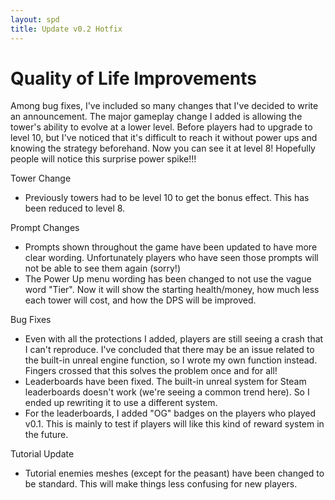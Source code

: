 ```yaml
---
layout: spd
title: Update v0.2 Hotfix
---
```


# Quality of Life Improvements

Among bug fixes, I've included so many changes that I've decided to write an announcement. The major gameplay change I added is allowing the tower's ability to evolve at a lower level. Before players had to upgrade to level 10, but I've noticed that it's difficult to reach it without power ups and knowing the strategy beforehand. Now you can see it at level 8! Hopefully people will notice this surprise power spike!!!

Tower Change
* Previously towers had to be level 10 to get the bonus effect. This has been reduced to level 8.

Prompt Changes
* Prompts shown throughout the game have been updated to have more clear wording. Unfortunately players who have seen those prompts will not be able to see them again (sorry!)
* The Power Up menu wording has been changed to not use the vague word "Tier". Now it will show the starting health/money, how much less each tower will cost, and how the DPS will be improved.

Bug Fixes
* Even with all the protections I added, players are still seeing a crash that I can't reproduce. I've concluded that there may be an issue related to the built-in unreal engine function, so I wrote my own function instead. Fingers crossed that this solves the problem once and for all!
* Leaderboards have been fixed. The built-in unreal system for Steam leaderboards doesn't work (we're seeing a common trend here). So I ended up rewriting it to use a different system.
* For the leaderboards, I added "OG" badges on the players who played v0.1. This is mainly to test if players will like this kind of reward system in the future.

Tutorial Update
* Tutorial enemies meshes (except for the peasant) have been changed to be standard. This will make things less confusing for new players.
